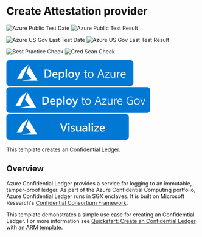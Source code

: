 # Create Attestation provider

![Azure Public Test Date](https://azurequickstartsservice.blob.core.windows.net/badges/quickstarts/microsoft.confidentialledger/confidential-ledger-create/PublicLastTestDate.svg)
![Azure Public Test Result](https://azurequickstartsservice.blob.core.windows.net/badges/quickstarts/microsoft.confidentialledger/confidential-ledger-create/PublicDeployment.svg)

![Azure US Gov Last Test Date](https://azurequickstartsservice.blob.core.windows.net/badges/quickstarts/microsoft.confidentialledger/confidential-ledger-create/FairfaxLastTestDate.svg)
![Azure US Gov Last Test Result](https://azurequickstartsservice.blob.core.windows.net/badges/quickstarts/microsoft.confidentialledger/confidential-ledger-create/FairfaxDeployment.svg)

![Best Practice Check](https://azurequickstartsservice.blob.core.windows.net/badges/quickstarts/microsoft.confidentialledger/confidential-ledger-create/BestPracticeResult.svg)
![Cred Scan Check](https://azurequickstartsservice.blob.core.windows.net/badges/quickstarts/microsoft.confidentialledger/confidential-ledger-create/CredScanResult.svg)

[![Deploy To Azure](https://raw.githubusercontent.com/Azure/azure-quickstart-templates/master/1-CONTRIBUTION-GUIDE/images/deploytoazure.svg?sanitize=true)](https://portal.azure.com/#create/Microsoft.Template/uri/https%3A%2F%2Fraw.githubusercontent.com%2FAzure%2Fazure-quickstart-templates%2Fmaster%2Fquickstarts%2Fmicrosoft.confidentialledger%2Fconfidential-ledger-create%2Fazuredeploy.json)
[![Deploy To Azure US Gov](https://raw.githubusercontent.com/Azure/azure-quickstart-templates/master/1-CONTRIBUTION-GUIDE/images/deploytoazuregov.svg?sanitize=true)](https://portal.azure.us/#create/Microsoft.Template/uri/https%3A%2F%2Fraw.githubusercontent.com%2FAzure%2Fazure-quickstart-templates%2Fmaster%2Fquickstarts%2Fmicrosoft.confidentialledger%2Fconfidential-ledger-create%2Fazuredeploy.json)
[![Visualize](https://raw.githubusercontent.com/Azure/azure-quickstart-templates/master/1-CONTRIBUTION-GUIDE/images/visualizebutton.svg?sanitize=true)](http://armviz.io/#/?load=https%3A%2F%2Fraw.githubusercontent.com%2FAzure%2Fazure-quickstart-templates%2Fmaster%2Fquickstarts%2Fmicrosoft.confidentialledger%2Fconfidential-ledger-create%2Fazuredeploy.json)

This template creates an Confidential Ledger.

## Overview

Azure Confidential Ledger provides a service for logging to an immutable, tamper-proof ledger. As part of the Azure Confidential Computing portfolio, Azure Confidential Ledger runs in SGX enclaves. It is built on Microsoft Research's [Confidential Consortium Framework](https://www.microsoft.com/en-us/research/project/confidential-consortium-framework/).

This template demonstrates a simple use case for creating an Confidemtial Ledger. For more information see [Quickstart: Create an Confidential Ledger with an ARM template](/azure/confidential-ledger/quickstart-template).

